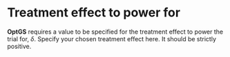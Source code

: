 Treatment effect to power for
=============================

**OptGS** requires a value to be specified for the treatment effect to
power the trial for, *δ*. Specify your chosen treatment effect here. It
should be strictly positive.
